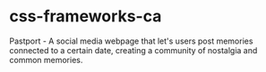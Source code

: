 # css-frameworks-ca
Pastport - A social media webpage that let's users post memories connected to a certain date, creating a community of nostalgia and common memories. 

